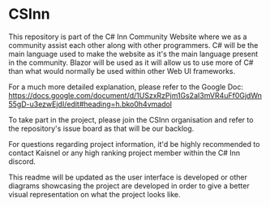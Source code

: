 # CSInn
This repository is part of the C# Inn Community Website where we as a community assist each other along with other programmers.
C# will be the main language used to make the website as it's the main language present in the community.
Blazor will be used as it will allow us to use more of C# than what would normally be used within other Web UI frameworks.

For a much more detailed explanation, please refer to the Google Doc: 
https://docs.google.com/document/d/1USzxRzPjm1Gs2aI3mVR4uFf0GjdWn55gD-u3ezwEjdI/edit#heading=h.bko0h4vmadol

To take part in the project, please join the CSInn organisation and refer to the repository's issue board as that will be our backlog.

For questions regarding project information, it'd be highly recommended to contact Kaisnel or any high ranking project member within the C# Inn discord.

This readme will be updated as the user interface is developed or other diagrams showcasing the project are developed in order to give a
better visual representation on what the project looks like.
